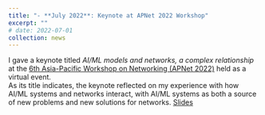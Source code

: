 ```yaml
---
title: "- **July 2022**: Keynote at APNet 2022 Workshop"
excerpt: ""
# date: 2022-07-01
collection: news
---
```


I gave a keynote titled *AI/ML models and networks, a complex relationship* at the [6th Asia-Pacific Workshop on Networking (APNet 2022)](https://conferences.sigcomm.org/events/apnet2022/) held as a virtual event.  
As its title indicates, the keynote reflected on my experience with how AI/ML systems and networks interact, with AI/ML systems as both a source of new problems and new solutions for networks.
[Slides](https://drive.google.com/file/d/19sbD0ZWz7QcN9fmCWtk0Wv9Lwul8hfKE/view?usp=sharing)

